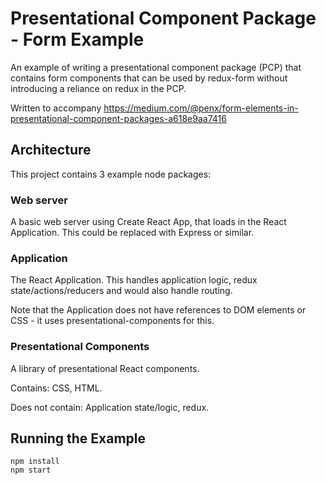 # Presentational Component Package - Form Example

An example of writing a presentational component package (PCP) that contains form components that can be used by redux-form without introducing a reliance on redux in the PCP.

Written to accompany https://medium.com/@penx/form-elements-in-presentational-component-packages-a618e9aa7416

## Architecture

This project contains 3 example node packages:


### Web server

A basic web server using Create React App, that loads in the React Application. This could be replaced with Express or similar.

### Application

The React Application. This handles application logic, redux state/actions/reducers and would also handle routing.

Note that the Application does not have references to DOM elements or CSS - it uses presentational-components for this.


### Presentational Components

A library of presentational React components.

Contains: CSS, HTML.

Does not contain: Application state/logic, redux.

## Running the Example

```
npm install
npm start
```
